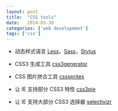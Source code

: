 ```yaml
---
layout: post
title:  "CSS tools"
date:   2014-03-30
categories: ['web development']
tags: ['css']
---
```


* 动态样式语言 [Less](http://lesscss.org/)，[Sass](http://sass-lang.com/)，[Stylus](http://stylus-lang.com/)

* CSS3 生成工具 [css3generator](http://css3generator.com/)

* CSS 图片拼合工具 [csssprites](http://csssprites.com/)

* 让 IE 支持部分 CSS3 特性 [css3pie](http://css3pie.com/)

* 让 IE 支持大部分 CSS3 选择器 [selectivizr](http://selectivizr.com/)

